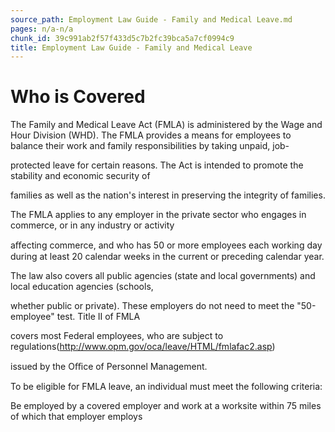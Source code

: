 ```yaml
---
source_path: Employment Law Guide - Family and Medical Leave.md
pages: n/a-n/a
chunk_id: 39c991ab2f57f433d5c7b2fc39bca5a7cf0994c9
title: Employment Law Guide - Family and Medical Leave
---
```

# Who is Covered

The Family and Medical Leave Act (FMLA) is administered by the Wage and Hour Division (WHD). The FMLA provides a means for employees to balance their work and family responsibilities by taking unpaid, job-

protected leave for certain reasons. The Act is intended to promote the stability and economic security of

families as well as the nation's interest in preserving the integrity of families.

The FMLA applies to any employer in the private sector who engages in commerce, or in any industry or activity

aﬀecting commerce, and who has 50 or more employees each working day during at least 20 calendar weeks in the current or preceding calendar year.

The law also covers all public agencies (state and local governments) and local education agencies (schools,

whether public or private). These employers do not need to meet the "50-employee" test. Title II of FMLA

covers most Federal employees, who are subject to regulations(http://www.opm.gov/oca/leave/HTML/fmlafac2.asp)

issued by the Oﬃce of Personnel Management.

To be eligible for FMLA leave, an individual must meet the following criteria:

Be employed by a covered employer and work at a worksite within 75 miles of which that employer employs
